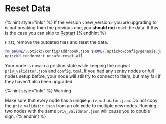 # Reset Data

{% hint style="info" %}
If the version \<new\_version> you are upgrading to is not breaking from the previous one, you **should not** reset the data. If this is the case you can skip to [Restart](https://docs.uptick.network/mainnet/join.html#restart)
{% endhint %}

First, remove the outdated files and reset the data.

```sh
rm $HOME/.uptickd/config/addrbook.json $HOME/.uptickd/config/genesis.json
uptickd tendermint unsafe-reset-all
```

Your node is now in a pristine state while keeping the original `priv_validator.json` and `config.toml`. If you had any sentry nodes or full nodes setup before, your node will still try to connect to them, but may fail if they haven't also been upgraded.

{% hint style="info" %}
Warning

Make sure that every node has a unique `priv_validator.json`. Do not copy the `priv_validator.json` from an old node to multiple new nodes. Running two nodes with the same `priv_validator.json` will cause you to double sign.
{% endhint %}
